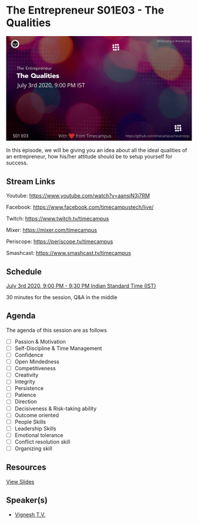 # The Entrepreneur S01E03 - The Qualities

[![alt text](TE-S01E03.png "Watch/Subscribe to the video")](https://www.youtube.com/watch?v=aansjN3j7RM)

In this episode, we will be giving you an idea about all the ideal qualities of an entrepreneur, how his/her attitude should be to setup yourself for success.

## Stream Links

Youtube: https://www.youtube.com/watch?v=aansjN3j7RM

Facebook: https://www.facebook.com/timecampustech/live/

Twitch: https://www.twitch.tv/timecampus

Mixer: https://mixer.com/timecampus

Periscope: https://periscope.tv/timecampus

Smashcast: https://www.smashcast.tv/timecampus

## Schedule

[July 3rd 2020, 9:00 PM - 9:30 PM Indian Standard Time (IST)](https://calendar.google.com/event?action=TEMPLATE&tmeid=MjlrbzloN2lhcGtkdmJnb2J1MnRvZ2R0OTdfMjAyMDA3MDNUMTUzMDAwWiB0aW1lY2FtcHVzLmNvbV8zaHE0cHRrczBsZTJybmQwajAxbzYwMTRhZ0Bn&tmsrc=timecampus.com_3hq4ptks0le2rnd0j01o6014ag%40group.calendar.google.com)

30 minutes for the session, Q&A in the middle

## Agenda

The agenda of this session are as follows

- [ ] Passion & Motivation
- [ ] Self-Discipline & Time Management
- [ ] Confidence
- [ ] Open Mindedness
- [ ] Competitiveness
- [ ] Creativity
- [ ] Integrity
- [ ] Persistence
- [ ] Patience
- [ ] Direction
- [ ] Decisiveness & Risk-taking ability
- [ ] Outcome oriented
- [ ] People Skills
- [ ] Leadership Skills
- [ ] Emotional tolerance
- [ ] Conflict resolution skill
- [ ] Organizing skill

## Resources

[View Slides](https://docs.google.com/presentation/d/1RVr94EJVMAi0LBWmqAzmhrK7pQ5SM72ozEF4fS8I1Uc/edit?usp=sharing)

## Speaker(s)

- [Vignesh T.V.](http://tvvignesh.com/)